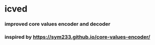 # icved
### improved core values encoder and decoder 
### inspired by https://sym233.github.io/core-values-encoder/
